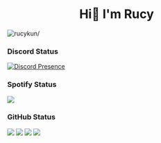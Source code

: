 <h1 align="center">Hi👋 I'm Rucy</h1>

<p align="left"> <img src=https://komarev.com/ghpvc/?username=rucykun alt=rucykun/> </p>

### Discord Status
[![Discord Presence](https://lanyard.kyrie25.me/api/1212410110307999764)](https://discord.com/users/1212410110307999764)

### Spotify Status
![](https://spotify-github-profile.vercel.app/api/view?uid=31d76ptpo5wxjtdpfgp5pnzkcxna)

### GitHub Status
![](http://github-profile-summary-cards.vercel.app/api/cards/most-commit-language?username=rucykun&theme=2077)
![](http://github-profile-summary-cards.vercel.app/api/cards/repos-per-language?username=rucykun&theme=2077)
![](http://github-profile-summary-cards.vercel.app/api/cards/productive-time?username=rucykun&theme=2077)
![](http://github-profile-summary-cards.vercel.app/api/cards/stats?username=rucykun&theme=2077)

